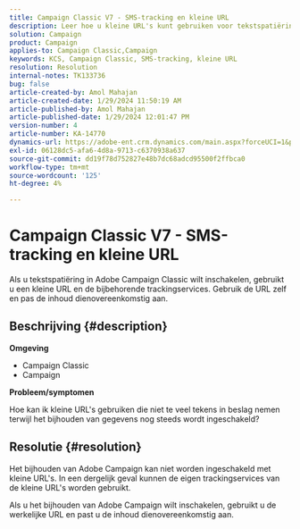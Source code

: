 ```yaml
---
title: Campaign Classic V7 - SMS-tracking en kleine URL
description: Leer hoe u kleine URL's kunt gebruiken voor tekstspatiëring in Adobe Campaign Classic v7.
solution: Campaign
product: Campaign
applies-to: Campaign Classic,Campaign
keywords: KCS, Campaign Classic, SMS-tracking, kleine URL
resolution: Resolution
internal-notes: TK133736
bug: false
article-created-by: Amol Mahajan
article-created-date: 1/29/2024 11:50:19 AM
article-published-by: Amol Mahajan
article-published-date: 1/29/2024 12:01:47 PM
version-number: 4
article-number: KA-14770
dynamics-url: https://adobe-ent.crm.dynamics.com/main.aspx?forceUCI=1&pagetype=entityrecord&etn=knowledgearticle&id=6851d290-9cbe-ee11-9079-6045bd0061cb
exl-id: 06128dc5-afa6-4d8a-9713-c6370938a637
source-git-commit: dd19f78d752827e48b7dc68adcd95500f2ffbca0
workflow-type: tm+mt
source-wordcount: '125'
ht-degree: 4%

---
```


# Campaign Classic V7 - SMS-tracking en kleine URL


Als u tekstspatiëring in Adobe Campaign Classic wilt inschakelen, gebruikt u een kleine URL en de bijbehorende trackingservices. Gebruik de URL zelf en pas de inhoud dienovereenkomstig aan.

## Beschrijving {#description}


<b>Omgeving</b>

- Campaign Classic
- Campaign




<b>Probleem/symptomen</b>

Hoe kan ik kleine URL&#39;s gebruiken die niet te veel tekens in beslag nemen terwijl het bijhouden van gegevens nog steeds wordt ingeschakeld?


## Resolutie {#resolution}


Het bijhouden van Adobe Campaign kan niet worden ingeschakeld met kleine URL&#39;s. In een dergelijk geval kunnen de eigen trackingservices van de kleine URL&#39;s worden gebruikt.

Als u het bijhouden van Adobe Campaign wilt inschakelen, gebruikt u de werkelijke URL en past u de inhoud dienovereenkomstig aan.
